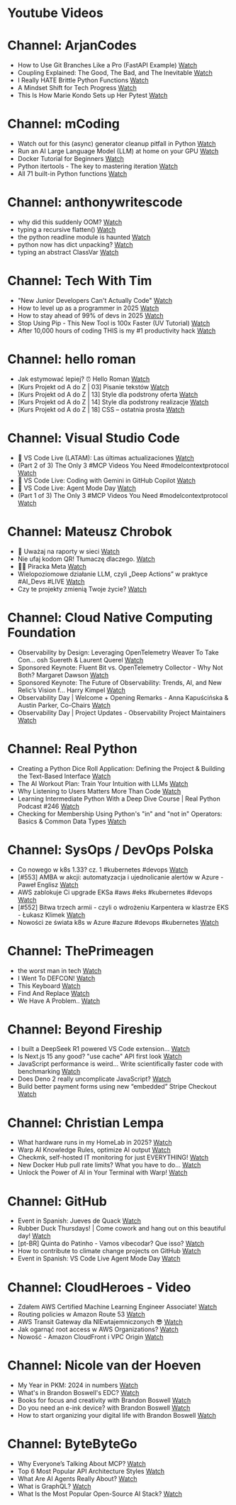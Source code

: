 
Youtube Videos
==============

# Channel: ArjanCodes
  
 - How to Use Git Branches Like a Pro (FastAPI Example)  [Watch](https://youtu.be/viAZQjs5lHk)  
 - Coupling Explained: The Good, The Bad, and The Inevitable  [Watch](https://youtu.be/MM9VQp-k0JQ)  
 - I Really HATE Brittle Python Functions  [Watch](https://youtu.be/g-Cytq7YDCc)  
 - A Mindset Shift for Tech Progress  [Watch](https://youtu.be/mwlL4ZbNh1Q)  
 - This Is How Marie Kondo Sets up Her Pytest  [Watch](https://youtu.be/jxqGsJEhiAg)
# Channel: mCoding
  
 - Watch out for this (async) generator cleanup pitfall in Python  [Watch](https://youtu.be/N56Jrqc7SBk)  
 - Run an AI Large Language Model (LLM) at home on your GPU  [Watch](https://youtu.be/RejIVgfER-4)  
 - Docker Tutorial for Beginners  [Watch](https://youtu.be/b0HMimUb4f0)  
 - Python itertools - The key to mastering iteration  [Watch](https://youtu.be/1p7xa_BHYDs)  
 - All 71 built-in Python functions  [Watch](https://youtu.be/7Qu_KXc7xSI)
# Channel: anthonywritescode
  
 - why did this suddenly OOM?  [Watch](https://youtu.be/xEfDMjogJnw)  
 - typing a recursive flatten()  [Watch](https://youtu.be/pXcV_OJI7j4)  
 - the python readline module is haunted  [Watch](https://youtu.be/b0JQkTWjg6g)  
 - python now has dict unpacking?  [Watch](https://youtu.be/eqiM0xRmFJg)  
 - typing an abstract ClassVar  [Watch](https://youtu.be/4Ge1mgogwdw)
# Channel: Tech With Tim
  
 - "New Junior Developers Can't Actually Code"  [Watch](https://youtu.be/mTJOpK100bQ)  
 - How to level up as a programmer in 2025  [Watch](https://youtu.be/BJOVlsOVK54)  
 - How to stay ahead of 99% of devs in 2025  [Watch](https://youtu.be/P5I1H-Ko-7I)  
 - Stop Using Pip - This New Tool is 100x Faster (UV Tutorial)  [Watch](https://youtu.be/6pttmsBSi8M)  
 - After 10,000 hours of coding THIS is my #1 productivity hack  [Watch](https://youtu.be/RFoGUw-rKLo)
# Channel: hello roman
  
 - Jak estymować lepiej? ⏰  Hello Roman  [Watch](https://youtu.be/trm4-53gp4g)  
 - [Kurs Projekt od A do Z | 03] Pisanie tekstów  [Watch](https://youtu.be/vTmJh0nX6Sk)  
 - [Kurs Projekt od A do Z | 13] Style dla podstrony oferta  [Watch](https://youtu.be/vVJeRbTPT4U)  
 - [Kurs Projekt od A do Z | 14] Style dla podstrony realizacje  [Watch](https://youtu.be/dL-0uYN72mM)  
 - [Kurs Projekt od A do Z | 18] CSS – ostatnia prosta  [Watch](https://youtu.be/f8tPJdD1_TE)
# Channel: Visual Studio Code
  
 - 🔴 VS Code Live (LATAM): Las últimas actualizaciones  [Watch](https://youtu.be/Y5qNLGpIzyc)  
 - (Part 2 of 3) The Only 3 #MCP Videos You Need #modelcontextprotocol  [Watch](https://youtu.be/GZ6zWqv-tvI)  
 - 🔴 VS Code Live: Coding with Gemini in GitHub Copilot  [Watch](https://youtu.be/anVJ3tktOh4)  
 - 🔴 VS Code Live: Agent Mode Day  [Watch](https://youtu.be/HNly8eNtCtA)  
 - (Part 1 of 3) The Only 3 #MCP Videos You Need #modelcontextprotocol  [Watch](https://youtu.be/wJYtClNo2yU)
# Channel: Mateusz Chrobok
  
 - 🤖 Uważaj na raporty w sieci  [Watch](https://youtu.be/WyiA6QxQ4Tg)  
 - Nie ufaj kodom QR! Tłumaczę dlaczego.  [Watch](https://youtu.be/k_A9Ai7EdD0)  
 - 🏴‍☠️ Piracka Meta  [Watch](https://youtu.be/1vTtZyQo1eM)  
 - Wielopoziomowe działanie LLM, czyli „Deep Actions” w praktyce #AI_Devs #LIVE  [Watch](https://youtu.be/HDHDntk1nis)  
 - Czy te projekty zmienią Twoje życie?  [Watch](https://youtu.be/w1GDUyTluPs)
# Channel: Cloud Native Computing Foundation
  
 - Observability by Design: Leveraging OpenTelemetry Weaver To Take Con... osh Suereth & Laurent Querel  [Watch](https://youtu.be/BJt6LyJEYD0)  
 - Sponsored Keynote: Fluent Bit vs. OpenTelemetry Collector - Why Not Both? Margaret Dawson  [Watch](https://youtu.be/P3e9JQWta_g)  
 - Sponsored Keynote: The Future of Observability: Trends, AI, and New Relic’s Vision f... Harry Kimpel  [Watch](https://youtu.be/bzcGpJk-AqY)  
 - Observability Day | Welcome + Opening Remarks - Anna Kapuścińska & Austin Parker, Co-Chairs  [Watch](https://youtu.be/qbLAI_PSBz4)  
 - Observability Day | Project Updates - Observability Project Maintainers  [Watch](https://youtu.be/tAZNoJtlJvM)
# Channel: Real Python
  
 - Creating a Python Dice Roll Application: Defining the Project & Building the Text-Based Interface  [Watch](https://youtu.be/d4ocDG5ih_s)  
 - The AI Workout Plan: Train Your Intuition with LLMs  [Watch](https://youtu.be/oxITTXzlmw8)  
 - Why Listening to Users Matters More Than Code  [Watch](https://youtu.be/3EGy8AL8oeE)  
 - Learning Intermediate Python With a Deep Dive Course | Real Python Podcast #246  [Watch](https://youtu.be/RQypBBW0aXc)  
 - Checking for Membership Using Python's "in" and "not in" Operators: Basics & Common Data Types  [Watch](https://youtu.be/IyGdJ_JoH6g)
# Channel: SysOps / DevOps Polska
  
 - Co nowego w k8s 1.33? cz. 1 #kubernetes #devops  [Watch](https://youtu.be/c1Nk-Nc8w28)  
 - [#553] AMBA w akcji: automatyzacja i ujednolicanie alertów w Azure - Paweł Englisz  [Watch](https://youtu.be/7oBBGH6UYWU)  
 - AWS zablokuje Ci upgrade EKSa #aws #eks #kubernetes #devops  [Watch](https://youtu.be/_XpI6IbgPuQ)  
 - [#552] Bitwa trzech armii - czyli o wdrożeniu Karpentera w klastrze EKS - Łukasz Klimek  [Watch](https://youtu.be/-XopMapYLnU)  
 - Nowości ze świata k8s w Azure #azure #devops #kubernetes  [Watch](https://youtu.be/BRy-dpyo2Bs)
# Channel: ThePrimeagen
  
 - the worst man in tech  [Watch](https://youtu.be/A_XGsAl-LqY)  
 - I Went To DEFCON!  [Watch](https://youtu.be/GwcFxTuMYmU)  
 - This Keyboard  [Watch](https://youtu.be/dhuX9t2j5Hc)  
 - Find And Replace  [Watch](https://youtu.be/v2a6Nv7RSd0)  
 - We Have A Problem..  [Watch](https://youtu.be/1-0r90bm6CE)
# Channel: Beyond Fireship
  
 - I built a DeepSeek R1 powered VS Code extension…  [Watch](https://youtu.be/clJCDHml2cA)  
 - Is Next.js 15 any good? "use cache" API first look  [Watch](https://youtu.be/xWkozeculPo)  
 - JavaScript performance is weird... Write scientifically faster code with benchmarking  [Watch](https://youtu.be/_pWA4rbzvIg)  
 - Does Deno 2 really uncomplicate JavaScript?  [Watch](https://youtu.be/8IHhvkaVqVE)  
 - Build better payment forms using new “embedded” Stripe Checkout  [Watch](https://youtu.be/7WFXl4-aCxs)
# Channel: Christian Lempa
  
 - What hardware runs in my HomeLab in 2025?  [Watch](https://youtu.be/4QlawuxRY00)  
 - Warp AI Knowledge Rules, optimize AI output  [Watch](https://youtu.be/GZtWIU0T888)  
 - Checkmk, self-hosted IT monitoring for just EVERYTHING!  [Watch](https://youtu.be/Rb1_7gbgS7k)  
 - New Docker Hub pull rate limits? What you have to do…  [Watch](https://youtu.be/JNkLbT_2JQg)  
 - Unlock the Power of AI in Your Terminal with Warp!  [Watch](https://youtu.be/hETUdeBQqkI)
# Channel: GitHub
  
 - Event in Spanish: Jueves de Quack  [Watch](https://youtu.be/qGrTTFI7Nis)  
 - Rubber Duck Thursdays! | Come cowork and hang out on this beautiful day!  [Watch](https://youtu.be/9BY4Xlm3QRo)  
 - [pt-BR] Quinta do Patinho - Vamos vibecodar? Que isso?  [Watch](https://youtu.be/ODj5KjaGJKA)  
 - How to contribute to climate change projects on GitHub  [Watch](https://youtu.be/1AgOJl93ywY)  
 - Event in Spanish: VS Code Live Agent Mode Day  [Watch](https://youtu.be/GWnscOTG9n0)
# Channel: CloudHeroes - Video
  
 - Zdałem AWS Certified Machine Learning Engineer Associate!  [Watch](https://youtu.be/leMqxVRNpmQ)  
 - Routing policies w Amazon Route 53  [Watch](https://youtu.be/AJb-VYx7jvU)  
 - AWS Transit Gateway dla NIEwtajemniczonych 😎  [Watch](https://youtu.be/06n86Z0sr-k)  
 - Jak ogarnąć root access w AWS Organizations?  [Watch](https://youtu.be/q5Lyj7RYxBk)  
 - Nowość - Amazon CloudFront i VPC Origin  [Watch](https://youtu.be/QEpjk36AEIA)
# Channel: Nicole van der Hoeven
  
 - My Year in PKM: 2024 in numbers  [Watch](https://youtu.be/NxCZ8GaM-Vw)  
 - What's in Brandon Boswell's EDC?  [Watch](https://youtu.be/Noswl0jCA4k)  
 - Books for focus and creativity with Brandon Boswell  [Watch](https://youtu.be/Ugc4U8Rx7RM)  
 - Do you need an e-ink device? with Brandon Boswell  [Watch](https://youtu.be/uUKPV6mWMFM)  
 - How to start organizing your digital life with Brandon Boswell  [Watch](https://youtu.be/Ykhyw3T3ICU)
# Channel: ByteByteGo
  
 - Why Everyone’s Talking About MCP?  [Watch](https://youtu.be/_d0duu3dED4)  
 - Top 6 Most Popular API Architecture Styles  [Watch](https://youtu.be/PNRbanEKGtw)  
 - What Are AI Agents Really About?  [Watch](https://youtu.be/eHEHE2fpnWQ)  
 - What is GraphQL?  [Watch](https://youtu.be/rQhost93z40)  
 - What Is the Most Popular Open-Source AI Stack?  [Watch](https://youtu.be/hFURlsMwU7c)